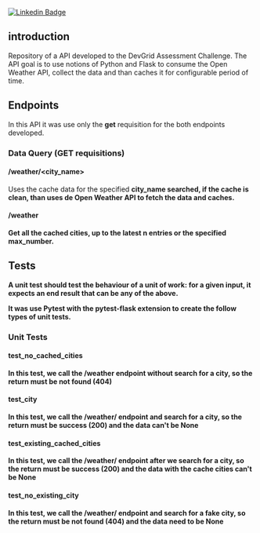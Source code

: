 [![Linkedin Badge](https://img.shields.io/badge/-Antonio%20Jonas-0282d0?style=flat-square&logo=Linkedin&logoColor=white&link=https://www.linkedin.com/in/antonio-jonas-gonçalves-de-oliveira-7a3830191/)](https://www.linkedin.com/in/antonio-jonas-gonçalves-de-oliveira-7a3830191/)

## introduction
<p>
    Repository of a API developed to the DevGrid Assessment Challenge. The API goal is to use notions of Python and Flask to consume the Open Weather API, collect the data and than caches it for configurable period of time.
</p>

## Endpoints

<p>
    In this API it was use only the <b>get</b> requisition for the both endpoints developed.
</p>

### Data Query (GET requisitions)

#### **/weather/<city_name>**

<p>
    Uses the cache data for the specified <b>city_name<b> searched, if the cache is clean, than uses de Open Weather API to fetch the data and caches.
</p>
 
 #### **/weather**

<p>
    Get all the cached cities, up to the latest n entries or the specified <b>max_number<b>.
</p>

## Tests
<p>
    A unit test should test the behaviour of a unit of work: for a given input, it expects an end result that can be any of the above.
</p>

<p>
    It was use Pytest with the pytest-flask extension to create the follow types of unit tests.
</p>

### Unit Tests

#### **test_no_cached_cities**

<p>
  In this test, we call the /weather endpoint without search for a city, so the return must be not found (404)
</p>

#### **test_city**

<p>
  In this test, we call the /weather/<city_name> endpoint and search for a city, so the return must be success (200) and the data can't be None
</p>

#### **test_existing_cached_cities**

<p>
  In this test, we call the /weather/ endpoint after we search for a city, so the return must be success (200) and the data with the cache cities can't be None
</p>

#### **test_no_existing_city**

<p>
  In this test, we call the /weather/<city_name> endpoint and search for a fake city, so the return must be not found (404) and the data need to be None
</p>
